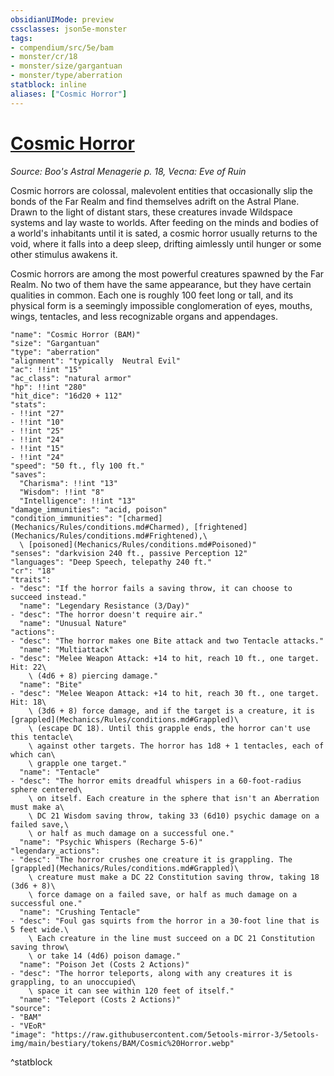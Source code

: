 ```yaml
---
obsidianUIMode: preview
cssclasses: json5e-monster
tags:
- compendium/src/5e/bam
- monster/cr/18
- monster/size/gargantuan
- monster/type/aberration
statblock: inline
aliases: ["Cosmic Horror"]
---
```

# [Cosmic Horror](Mechanics\bestiary\aberration/cosmic-horror-bam.md)
*Source: Boo's Astral Menagerie p. 18, Vecna: Eve of Ruin*  

Cosmic horrors are colossal, malevolent entities that occasionally slip the bonds of the Far Realm and find themselves adrift on the Astral Plane. Drawn to the light of distant stars, these creatures invade Wildspace systems and lay waste to worlds. After feeding on the minds and bodies of a world's inhabitants until it is sated, a cosmic horror usually returns to the void, where it falls into a deep sleep, drifting aimlessly until hunger or some other stimulus awakens it.

Cosmic horrors are among the most powerful creatures spawned by the Far Realm. No two of them have the same appearance, but they have certain qualities in common. Each one is roughly 100 feet long or tall, and its physical form is a seemingly impossible conglomeration of eyes, mouths, wings, tentacles, and less recognizable organs and appendages.

```statblock
"name": "Cosmic Horror (BAM)"
"size": "Gargantuan"
"type": "aberration"
"alignment": "typically  Neutral Evil"
"ac": !!int "15"
"ac_class": "natural armor"
"hp": !!int "280"
"hit_dice": "16d20 + 112"
"stats":
- !!int "27"
- !!int "10"
- !!int "25"
- !!int "24"
- !!int "15"
- !!int "24"
"speed": "50 ft., fly 100 ft."
"saves":
  "Charisma": !!int "13"
  "Wisdom": !!int "8"
  "Intelligence": !!int "13"
"damage_immunities": "acid, poison"
"condition_immunities": "[charmed](Mechanics/Rules/conditions.md#Charmed), [frightened](Mechanics/Rules/conditions.md#Frightened),\
  \ [poisoned](Mechanics/Rules/conditions.md#Poisoned)"
"senses": "darkvision 240 ft., passive Perception 12"
"languages": "Deep Speech, telepathy 240 ft."
"cr": "18"
"traits":
- "desc": "If the horror fails a saving throw, it can choose to succeed instead."
  "name": "Legendary Resistance (3/Day)"
- "desc": "The horror doesn't require air."
  "name": "Unusual Nature"
"actions":
- "desc": "The horror makes one Bite attack and two Tentacle attacks."
  "name": "Multiattack"
- "desc": "Melee Weapon Attack: +14 to hit, reach 10 ft., one target. Hit: 22\
    \ (4d6 + 8) piercing damage."
  "name": "Bite"
- "desc": "Melee Weapon Attack: +14 to hit, reach 30 ft., one target. Hit: 18\
    \ (3d6 + 8) force damage, and if the target is a creature, it is [grappled](Mechanics/Rules/conditions.md#Grappled)\
    \ (escape DC 18). Until this grapple ends, the horror can't use this tentacle\
    \ against other targets. The horror has 1d8 + 1 tentacles, each of which can\
    \ grapple one target."
  "name": "Tentacle"
- "desc": "The horror emits dreadful whispers in a 60-foot-radius sphere centered\
    \ on itself. Each creature in the sphere that isn't an Aberration must make a\
    \ DC 21 Wisdom saving throw, taking 33 (6d10) psychic damage on a failed save,\
    \ or half as much damage on a successful one."
  "name": "Psychic Whispers (Recharge 5-6)"
"legendary_actions":
- "desc": "The horror crushes one creature it is grappling. The [grappled](Mechanics/Rules/conditions.md#Grappled)\
    \ creature must make a DC 22 Constitution saving throw, taking 18 (3d6 + 8)\
    \ force damage on a failed save, or half as much damage on a successful one."
  "name": "Crushing Tentacle"
- "desc": "Foul gas squirts from the horror in a 30-foot line that is 5 feet wide.\
    \ Each creature in the line must succeed on a DC 21 Constitution saving throw\
    \ or take 14 (4d6) poison damage."
  "name": "Poison Jet (Costs 2 Actions)"
- "desc": "The horror teleports, along with any creatures it is grappling, to an unoccupied\
    \ space it can see within 120 feet of itself."
  "name": "Teleport (Costs 2 Actions)"
"source":
- "BAM"
- "VEoR"
"image": "https://raw.githubusercontent.com/5etools-mirror-3/5etools-img/main/bestiary/tokens/BAM/Cosmic%20Horror.webp"
```
^statblock